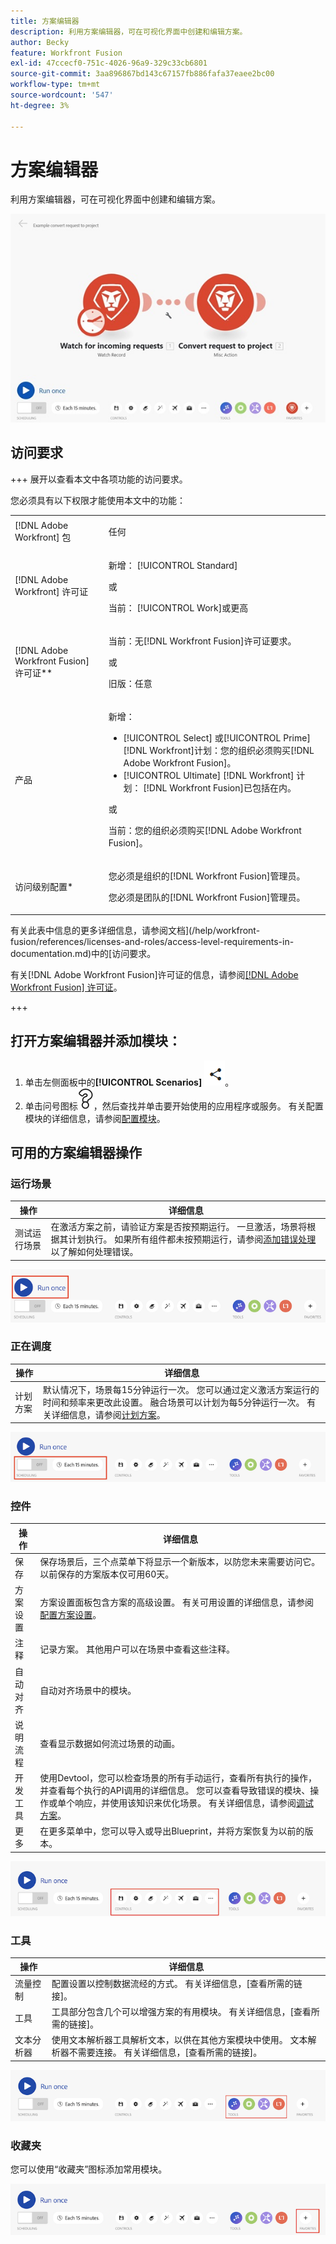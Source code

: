 ```yaml
---
title: 方案编辑器
description: 利用方案编辑器，可在可视化界面中创建和编辑方案。
author: Becky
feature: Workfront Fusion
exl-id: 47ccecf0-751c-4026-96a9-329c33cb6801
source-git-commit: 3aa896867bd143c67157fb886fafa37eaee2bc00
workflow-type: tm+mt
source-wordcount: '547'
ht-degree: 3%

---
```


# 方案编辑器

利用方案编辑器，可在可视化界面中创建和编辑方案。

![方案编辑器](assets/scenario-editor.jpg)

## 访问要求

+++ 展开以查看本文中各项功能的访问要求。

您必须具有以下权限才能使用本文中的功能：

<table style="table-layout:auto">
 <col> 
 <col> 
 <tbody> 
  <tr> 
   <td role="rowheader">[!DNL Adobe Workfront] 包</td> 
   <td> <p>任何</p> </td> 
  </tr> 
  <tr data-mc-conditions=""> 
   <td role="rowheader">[!DNL Adobe Workfront] 许可证</td> 
   <td> <p>新增： [!UICONTROL Standard]</p><p>或</p><p>当前： [!UICONTROL Work]或更高</p> </td> 
  </tr> 
  <tr> 
   <td role="rowheader">[!DNL Adobe Workfront Fusion] 许可证**</td> 
   <td>
   <p>当前：无[!DNL Workfront Fusion]许可证要求。</p>
   <p>或</p>
   <p>旧版：任意 </p>
   </td> 
  </tr> 
  <tr> 
   <td role="rowheader">产品</td> 
   <td>
   <p>新增：</p> <ul><li>[!UICONTROL Select] 或[!UICONTROL Prime] [!DNL Workfront]计划：您的组织必须购买[!DNL Adobe Workfront Fusion]。</li><li>[!UICONTROL Ultimate] [!DNL Workfront] 计划： [!DNL Workfront Fusion]已包括在内。</li></ul>
   <p>或</p>
   <p>当前：您的组织必须购买[!DNL Adobe Workfront Fusion]。</p>
   </td> 
  </tr>
  <tr data-mc-conditions=""> 
   <td role="rowheader">访问级别配置*</td> 
   <td> 
     <p>您必须是组织的[!DNL Workfront Fusion]管理员。</p>
     <p>您必须是团队的[!DNL Workfront Fusion]管理员。</p>
   </td> 
  </tr> 
   </td> 
  </tr> 
 </tbody> 
</table>

有关此表中信息的更多详细信息，请参阅文档](/help/workfront-fusion/references/licenses-and-roles/access-level-requirements-in-documentation.md)中的[访问要求。

有关[!DNL Adobe Workfront Fusion]许可证的信息，请参阅[[!DNL Adobe Workfront Fusion] 许可证](/help/workfront-fusion/set-up-and-manage-workfront-fusion/licensing-operations-overview/license-automation-vs-integration.md)。

+++

## 打开方案编辑器并添加模块：

1. 单击左侧面板中的&#x200B;**[!UICONTROL Scenarios]** ![方案图标](assets/scenarios-icon.png)。
1. 单击问号图标![问号图标](assets/question-mark-full-size.png)，然后查找并单击要开始使用的应用程序或服务。 有关配置模块的详细信息，请参阅[配置模块](/help/workfront-fusion/create-scenarios/add-modules/configure-a-modules-settings.md)。

## 可用的方案编辑器操作

### 运行场景

| 操作 | 详细信息 |
|----------|----------|
| 测试运行场景 | 在激活方案之前，请验证方案是否按预期运行。 一旦激活，场景将根据其计划执行。 如果所有组件都未按预期运行，请参阅[添加错误处理](/help/workfront-fusion/create-scenarios/config-error-handling/error-handling.md)以了解如何处理错误。 |

![运行方案按钮](assets/run-your-scenario.png)

### 正在调度

| 操作 | 详细信息 |
|----------|----------|
| 计划方案 | 默认情况下，场景每15分钟运行一次。 您可以通过定义激活方案运行的时间和频率来更改此设置。 融合场景可以计划为每5分钟运行一次。 有关详细信息，请参阅[计划方案](/help/workfront-fusion/create-scenarios/config-scenarios-settings/schedule-a-scenario.md)。 |

![计划面板](assets/scheduling-scenario-editor.png)

### 控件

| 操作 | 详细信息 |
|----------|----------|
| 保存 | 保存场景后，三个点菜单下将显示一个新版本，以防您未来需要访问它。 以前保存的方案版本仅可用60天。 |
| 方案设置 | 方案设置面板包含方案的高级设置。 有关可用设置的详细信息，请参阅[配置方案设置](/help/workfront-fusion/create-scenarios/config-scenarios-settings/configure-scenario-settings.md)。 |
| 注释 | 记录方案。 其他用户可以在场景中查看这些注释。 |
| 自动对齐 | 自动对齐场景中的模块。 |
| 说明流程 | 查看显示数据如何流过场景的动画。 |
| 开发工具 | 使用Devtool，您可以检查场景的所有手动运行，查看所有执行的操作，并查看每个执行的API调用的详细信息。 您可以查看导致错误的模块、操作或单个响应，并使用该知识来优化场景。 有关详细信息，请参阅[调试方案](/help/workfront-fusion/manage-scenarios/debug-a-scenario.md)。 |
| 更多 | 在更多菜单中，您可以导入或导出Blueprint，并将方案恢复为以前的版本。 |

![控制面板](assets/controls-editor-scenario.png)

### 工具

| 操作 | 详细信息 |
|----------|----------|
| 流量控制 | 配置设置以控制数据流经的方式。 有关详细信息，[查看所需的链接]。 |
| 工具 | 工具部分包含几个可以增强方案的有用模块。 有关详细信息，[查看所需的链接]。 |
| 文本分析器 | 使用文本解析器工具解析文本，以供在其他方案模块中使用。 文本解析器不需要连接。 有关详细信息，[查看所需的链接]。 |

![工具面板](assets/tools-scenario-editor.png)

### 收藏夹

您可以使用“收藏夹”图标添加常用模块。

![收藏夹面板](assets/favorites-scenario-editor.png)
